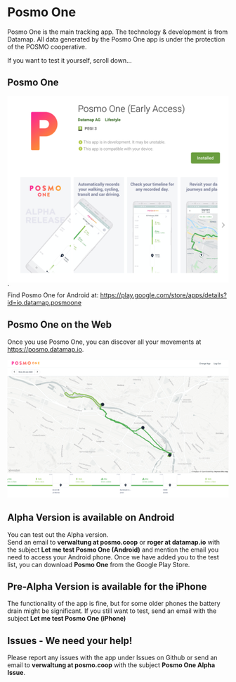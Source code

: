 # Posmo One
Posmo One is the main tracking app. The technology & development is from Datamap. 
All data generated by the Posmo One app is under the protection of the POSMO cooperative.  

If you want to test it yourself, scroll down...

## Posmo One 
![Posmo One on Play Store](https://raw.githubusercontent.com/posmocoop/posmo_one/master/posmo_one_on_play_store.png)`                    
Find Posmo One for Android at: https://play.google.com/store/apps/details?id=io.datamap.posmoone


## Posmo One on the Web
Once you use Posmo One, you can discover all your movements at https://posmo.datamap.io.            
                  
![Posmo One on the Web](https://github.com/posmocoop/posmo_one/blob/master/posmo_one_on_the_web.png)


## Alpha Version is available on Android 
You can test out the Alpha version.      
Send an email to **verwaltung at posmo.coop** or **roger at datamap.io** with the subject **Let me test Posmo One (Android)** and mention the email you need to access your Android phone. 
Once we have added you to the test list, you can download **Posmo One** from the Google Play Store.

## Pre-Alpha Version is available for the iPhone
The functionality of the app is fine, but for some older phones the battery drain might be significant. 
If you still want to test, send an email with the subject **Let me test Posmo One (iPhone)** 

## Issues - We need your help!
Please report any issues with the app under Issues on Github or send an email to **verwaltung at posmo.coop** with the subject **Posmo One Alpha Issue**.

